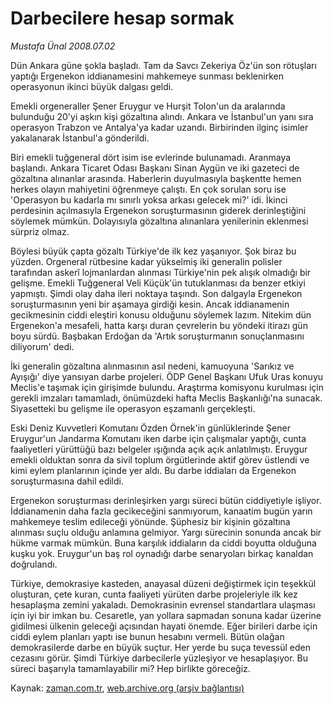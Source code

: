 # Darbecilere hesap sormak

*Mustafa Ünal 2008.07.02*

<tr><td class="metin" colspan="2" style="padding-top: 20px; padding-left: 5px; padding-right: 10px;">Dün Ankara güne şokla başladı. Tam da Savcı Zekeriya Öz'ün son rötuşları yaptığı Ergenekon iddianamesini mahkemeye sunması beklenirken operasyonun ikinci büyük dalgası geldi.</td></tr><tr><td class="metin" colspan="2" style="padding-top: 20px; padding-left: 5px; padding-right: 10px;"><p>Emekli orgeneraller Şener Eruygur ve Hurşit Tolon'un da aralarında bulunduğu 20'yi aşkın kişi gözaltına alındı. Ankara ve İstanbul'un yanı sıra operasyon Trabzon ve Antalya'ya kadar uzandı. Birbirinden ilginç isimler yakalanarak İstanbul'a gönderildi. 
<p>Biri emekli tuğgeneral dört isim ise evlerinde bulunamadı. Aranmaya başlandı. Ankara Ticaret Odası Başkanı Sinan Aygün ve iki gazeteci de gözaltına alınanlar arasında. Haberlerin duyulmasıyla başkentte hemen herkes olayın mahiyetini öğrenmeye çalıştı. En çok sorulan soru ise 'Operasyon bu kadarla mı sınırlı yoksa arkası gelecek mi?' idi. İkinci perdesinin açılmasıyla Ergenekon soruşturmasının giderek derinleştiğini söylemek mümkün. Dolayısıyla gözaltına alınanlara yenilerinin eklenmesi sürpriz olmaz. 
<p>Böylesi büyük çapta gözaltı Türkiye'de ilk kez yaşanıyor. Şok biraz bu yüzden. Orgeneral rütbesine kadar yükselmiş iki generalin polisler tarafından askerî lojmanlardan alınması Türkiye'nin pek alışık olmadığı bir gelişme. Emekli Tuğgeneral Veli Küçük'ün tutuklanması da benzer etkiyi yapmıştı. Şimdi olay daha ileri noktaya taşındı. Son dalgayla Ergenekon soruşturmasının yeni bir aşamaya girdiği kesin. Ancak iddianamenin gecikmesinin ciddi eleştiri konusu olduğunu söylemek lazım. Nitekim dün Ergenekon'a mesafeli, hatta karşı duran çevrelerin bu yöndeki itirazı gün boyu sürdü. Başbakan Erdoğan da 'Artık soruşturmanın sonuçlanmasını diliyorum' dedi. 
<p>İki generalin gözaltına alınmasının asıl nedeni, kamuoyuna 'Sarıkız ve Ayışığı' diye yansıyan darbe projeleri. ÖDP Genel Başkanı Ufuk Uras konuyu Meclis'e taşımak için girişimde bulundu. Araştırma komisyonu kurulması için gerekli imzaları tamamladı, önümüzdeki hafta Meclis Başkanlığı'na sunacak. Siyasetteki bu gelişme ile operasyon eşzamanlı gerçekleşti. 
<p>Eski Deniz Kuvvetleri Komutanı Özden Örnek'in günlüklerinde Şener Eruygur'un Jandarma Komutanı iken darbe için çalışmalar yaptığı, cunta faaliyetleri yürüttüğü bazı belgeler ışığında açık açık anlatılmıştı. Eruygur emekli olduktan sonra da sivil toplum örgütlerinde aktif görev üstlendi ve kimi eylem planlarının içinde yer aldı. Bu darbe iddiaları da Ergenekon soruşturmasına dahil edildi. 
<p>Ergenekon soruşturması derinleşirken yargı süreci bütün ciddiyetiyle işliyor. İddianamenin daha fazla gecikeceğini sanmıyorum, kanaatim bugün yarın mahkemeye teslim edileceği yönünde. Şüphesiz bir kişinin gözaltına alınması suçlu olduğu anlamına gelmiyor. Yargı sürecinin sonunda ancak bir hükme varmak mümkün. Buna karşılık iddiaların da ciddi boyutta olduğuna kuşku yok. Eruygur'un baş rol oynadığı darbe senaryoları birkaç kanaldan doğrulandı. 
<p>Türkiye, demokrasiye kasteden, anayasal düzeni değiştirmek için teşekkül oluşturan, çete kuran, cunta faaliyeti yürüten darbe projeleriyle ilk kez hesaplaşma zemini yakaladı. Demokrasinin evrensel standartlara ulaşması için iyi bir imkan bu. Cesaretle, yan yollara sapmadan sonuna kadar üzerine gidilmesi ülkenin geleceği açısından hayati önemde. Eğer birileri darbe için ciddi eylem planları yaptı ise bunun hesabını vermeli. Bütün olağan demokrasilerde darbe en büyük suçtur. Her yerde bu suça tevessül eden cezasını görür. Şimdi Türkiye darbecilerle yüzleşiyor ve hesaplaşıyor. Bu süreci başarıyla tamamlayabilir mi? Hep birlikte göreceğiz. <br/></p></p></p></p></p></p></p></td></tr>

Kaynak: [zaman.com.tr](http://zaman.com.tr/yazar.do?yazino=709084), [web.archive.org (arşiv bağlantısı)](http://web.archive.org/web/20080802055214/http://www.zaman.com.tr:80/yazar.do?yazino=709084)
